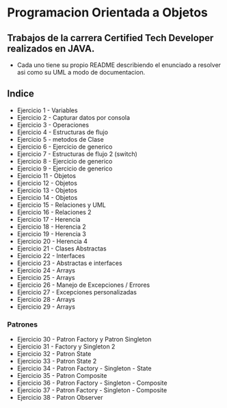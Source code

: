 # Programacion Orientada a Objetos

## Trabajos de la carrera Certified Tech Developer realizados en JAVA.

- Cada uno tiene su propio README describiendo el enunciado a resolver asi como su UML a modo de documentacion.

## Indice

- Ejercicio 1 - Variables
- Ejercicio 2 - Capturar datos por consola
- Ejercicio 3 - Operaciones
- Ejercicio 4 - Estructuras de flujo
- Ejercicio 5 - metodos de Clase
- Ejercicio 6 - Ejercicio de generico
- Ejercicio 7 - Estructuras de flujo 2 (switch)
- Ejercicio 8 - Ejercicio de generico
- Ejercicio 9 - Ejercicio de generico
- Ejercicio 11 - Objetos
- Ejercicio 12 - Objetos
- Ejercicio 13 - Objetos
- Ejercicio 14 - Objetos
- Ejercicio 15 - Relaciones y UML
- Ejercicio 16 - Relaciones 2
- Ejercicio 17 - Herencia
- Ejercicio 18 - Herencia 2
- Ejercicio 19 - Herencia 3
- Ejercicio 20 - Herencia 4
- Ejercicio 21 - Clases Abstractas
- Ejercicio 22 - Interfaces
- Ejercicio 23 - Abstractas e interfaces
- Ejercicio 24 - Arrays
- Ejercicio 25 - Arrays
- Ejercicio 26 - Manejo de Excepciones / Errores
- Ejercicio 27 - Excepciones personalizadas
- Ejercicio 28 - Arrays
- Ejercicio 29 - Arrays

###  Patrones

- Ejercicio 30 - Patron Factory y Patron Singleton
- Ejercicio 31 - Factory y Singleton 2
- Ejercicio 32 - Patron State
- Ejercicio 33 - Patron State 2
- Ejercicio 34 - Patron Factory - Singleton - State
- Ejercicio 35 - Patron Composite
- Ejercicio 36 - Patron Factory - Singleton - Composite
- Ejercicio 37 - Patron Factory - Singleton - Composite
- Ejercicio 38 - Patron Observer